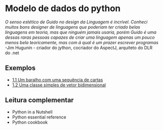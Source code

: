 # Modelo de dados do python

*O senso estético de Guido no design da Linguagem é incrível. Conheci muitos bons
designer de linguagens que poderiam ter criado belas linguagens em teoria, mas que
ninguém jamais usaria, porém Guido é uma dessas raras pessoas capazes de criar uma linguagem apenas um pouco menos bela teoricamente, mas com á qual é um prazer escrever programas*
-Jim Hugunin - criador do jython, cocriador do AspectJ, arquiteto do DLR do .net

## Exemplos

- [1.1 Um baralho com uma sequência de cartas](1-1-exemplo.py)
- [1.2 Uma classe simples de vetor bidimensional](1-2-exemplo.py)

## Leitura complementar

- Python in a Nutshell
- Python essential reference
- Python cookbook
